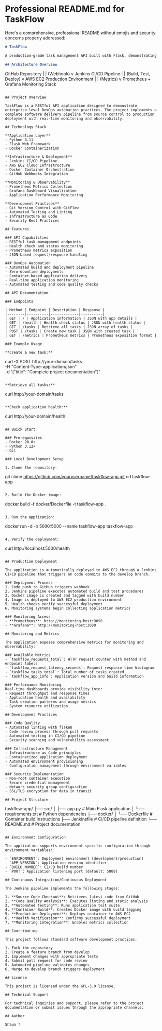 # Professional README.md for TaskFlow

Here's a comprehensive, professional README without emojis and security concerns properly addressed:

```markdown
# TaskFlow

A production-grade task management API built with Flask, demonstrating modern DevOps practices including containerization, automated CI/CD pipelines, and comprehensive monitoring.

## Architecture Overview

```
GitHub Repository
        |
        | (Webhook)
        v
Jenkins CI/CD Pipeline
        |
        | (Build, Test, Deploy)
        v
AWS EC2 Production Environment
        |
        | (Metrics)
        v
Prometheus + Grafana Monitoring Stack
```

## Project Overview

TaskFlow is a RESTful API application designed to demonstrate enterprise-level DevOps automation practices. The project implements a complete software delivery pipeline from source control to production deployment with real-time monitoring and observability.

## Technology Stack

**Application Layer**
- Python 3.11
- Flask Web Framework
- Docker Containerization

**Infrastructure & Deployment**
- Jenkins CI/CD Pipeline
- AWS EC2 Cloud Infrastructure
- Docker Container Orchestration
- GitHub Webhooks Integration

**Monitoring & Observability**
- Prometheus Metrics Collection
- Grafana Dashboard Visualization
- Application Performance Monitoring

**Development Practices**
- Git Version Control with GitFlow
- Automated Testing and Linting
- Infrastructure as Code
- Security Best Practices

## Features

### API Capabilities
- RESTful task management endpoints
- Health check and status monitoring
- Prometheus metrics exposition
- JSON-based request/response handling

### DevOps Automation
- Automated build and deployment pipeline
- Zero-downtime deployments
- Container-based application delivery
- Real-time application monitoring
- Automated testing and code quality checks

## API Documentation

### Endpoints

| Method | Endpoint | Description | Response |
|--------|----------|-------------|----------|
| GET | / | Application information | JSON with app details |
| GET | /health | Health check status | JSON with health status |
| GET | /tasks | Retrieve all tasks | JSON array of tasks |
| POST | /tasks | Create new task | JSON with created task |
| GET | /metrics | Prometheus metrics | Prometheus exposition format |

### Example Usage

**Create a new task:**
```
curl -X POST http://your-domain/tasks \
  -H "Content-Type: application/json" \
  -d '{"title": "Complete project documentation"}'
```

**Retrieve all tasks:**
```
curl http://your-domain/tasks
```

**Check application health:**
```
curl http://your-domain/health
```

## Quick Start

### Prerequisites
- Docker 28.0+
- Python 3.12+
- Git

### Local Development Setup

1. Clone the repository:
```
git clone https://github.com/yourusername/taskflow-app.git
cd taskflow-app
```

2. Build the Docker image:
```
docker build -f docker/Dockerfile -t taskflow-app .
```

3. Run the application:
```
docker run -d -p 5000:5000 --name taskflow-app taskflow-app
```

4. Verify the deployment:
```
curl http://localhost:5000/health
```

## Production Deployment

The application is automatically deployed to AWS EC2 through a Jenkins CI/CD pipeline that triggers on code commits to the develop branch.

### Deployment Process
1. Code push to GitHub triggers webhook
2. Jenkins pipeline executes automated build and test procedures
3. Docker image is created and tagged with build number
4. Image is deployed to AWS EC2 production environment
5. Health checks verify successful deployment
6. Monitoring systems begin collecting application metrics

### Monitoring Access
- **Prometheus**: http://monitoring-host:9090
- **Grafana**: http://monitoring-host:3000

## Monitoring and Metrics

The application exposes comprehensive metrics for monitoring and observability:

### Available Metrics
- `taskflow_requests_total`: HTTP request counter with method and endpoint labels
- `taskflow_request_latency_seconds`: Request response time histogram
- `taskflow_tasks_total`: Total number of tasks created
- `taskflow_app_info`: Application version and build information

### Performance Monitoring
Real-time dashboards provide visibility into:
- Request throughput and response times
- Application health and availability
- Task creation patterns and usage metrics
- System resource utilization

## Development Practices

### Code Quality
- Automated linting with flake8
- Code review process through pull requests
- Automated testing in CI/CD pipeline
- Security scanning and vulnerability assessment

### Infrastructure Management
- Infrastructure as Code principles
- Containerized application deployment
- Automated environment provisioning
- Configuration management through environment variables

### Security Implementation
- Non-root container execution
- Secure credential management
- Network security group configuration
- SSL/TLS encryption for data in transit

## Project Structure

```
taskflow-app/
├── src/
│   ├── app.py              # Main Flask application
│   └── requirements.txt    # Python dependencies
├── docker/
│   └── Dockerfile          # Container build instructions
├── Jenkinsfile            # CI/CD pipeline definition
└── README.md              # Project documentation
```

## Environment Configuration

The application supports environment-specific configuration through environment variables:

- `ENVIRONMENT`: Deployment environment (development/production)
- `APP_VERSION`: Application version identifier
- `BUILD_NUMBER`: CI/CD build number
- `PORT`: Application listening port (default: 5000)

## Continuous Integration/Continuous Deployment

The Jenkins pipeline implements the following stages:

1. **Source Code Checkout**: Retrieves latest code from GitHub
2. **Code Quality Analysis**: Executes linting and static analysis
3. **Automated Testing**: Runs application test suite
4. **Container Build**: Creates Docker image with build tagging
5. **Production Deployment**: Deploys container to AWS EC2
6. **Health Verification**: Confirms successful deployment
7. **Monitoring Integration**: Enables metrics collection

## Contributing

This project follows standard software development practices:

1. Fork the repository
2. Create a feature branch from develop
3. Implement changes with appropriate tests
4. Submit pull request for code review
5. Automated pipeline validates changes
6. Merge to develop branch triggers deployment

## License

This project is licensed under the GPL-3.0 license.

## Technical Support

For technical inquiries and support, please refer to the project documentation or submit issues through the appropriate channels.

## Author

Shaun T
```
